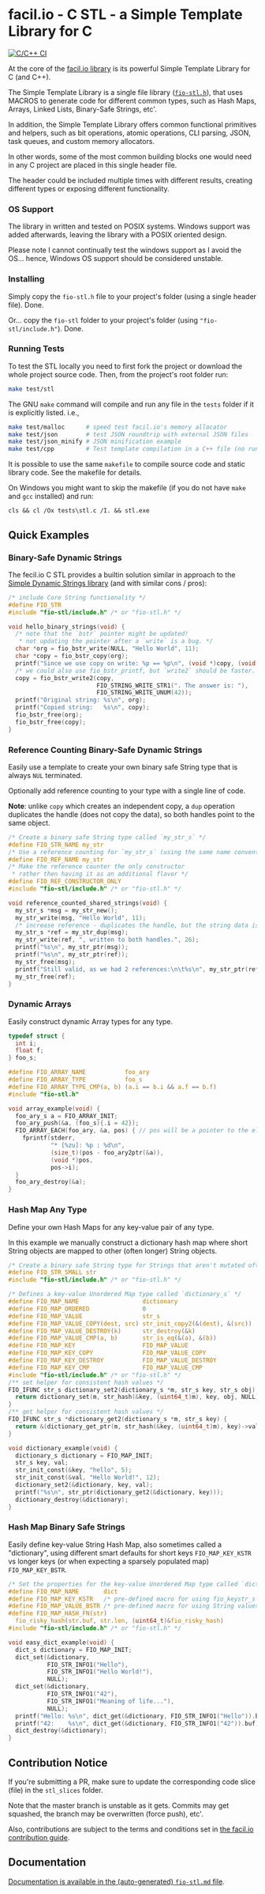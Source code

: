 # facil.io - C STL - a Simple Template Library for C

[![C/C++ CI](https://github.com/facil-io/cstl/workflows/C/C++%20CI/badge.svg)](https://github.com/facil-io/cstl/actions)

At the core of the [facil.io library](https://facil.io) is its powerful Simple Template Library for C (and C++).

The Simple Template Library is a single file library ([`fio-stl.h`](./fio-stl.h)), that uses MACROS to generate code for different common types, such as Hash Maps, Arrays, Linked Lists, Binary-Safe Strings, etc'.

In addition, the Simple Template Library offers common functional primitives and helpers, such as bit operations, atomic operations, CLI parsing, JSON, task queues, and custom memory allocators.

In other words, some of the most common building blocks one would need in any C project are placed in this single header file.

The header could be included multiple times with different results, creating different types or exposing different functionality.

### OS Support

The library in written and tested on POSIX systems. Windows support was added afterwards, leaving the library with a POSIX oriented design.

Please note I cannot continually test the windows support as I avoid the OS... hence, Windows OS support should be considered unstable.

### Installing

Simply copy the `fio-stl.h` file to your project's folder (using a single header file). Done.

Or... copy the `fio-stl` folder to your project's folder (using `"fio-stl/include.h"`). Done.

### Running Tests

To test the STL locally you need to first fork the project or download the whole project source code. Then, from the project's root folder run:

```bash
make test/stl
```

The GNU `make` command will compile and run any file in the `tests` folder if it is explicitly listed. i.e.,

```bash
make test/malloc      # speed test facil.io's memory allocator
make test/json        # test JSON roundtrip with external JSON files
make test/json_minify # JSON minification example
make test/cpp         # Test template compilation in a C++ file (no run)... may fail on some compilers
```

It is possible to use the same `makefile` to compile source code and static library code. See the makefile for details.

On Windows you might want to skip the makefile (if you do not have `make` and `gcc` installed) and run:

```dos
cls && cl /Ox tests\stl.c /I. && stl.exe 
```

## Quick Examples

### Binary-Safe Dynamic Strings

The fecil.io C STL provides a builtin solution similar in approach to the [Simple Dynamic Strings library](https://github.com/antirez/sds) (and with similar cons / pros):

```c
/* include Core String functionality */
#define FIO_STR
#include "fio-stl/include.h" /* or "fio-stl.h" */

void hello_binary_strings(void) {
  /* note that the `bstr` pointer might be updated!
   * not updating the pointer after a `write` is a bug. */
  char *org = fio_bstr_write(NULL, "Hello World", 11);
  char *copy = fio_bstr_copy(org);
  printf("Since we use copy on write: %p == %p\n", (void *)copy, (void *)org);
  /* we could also use fio_bstr_printf, but `write2` should be faster. */
  copy = fio_bstr_write2(copy,
                         FIO_STRING_WRITE_STR1(". The answer is: "),
                         FIO_STRING_WRITE_UNUM(42));
  printf("Original string: %s\n", org);
  printf("Copied string:   %s\n", copy);
  fio_bstr_free(org);
  fio_bstr_free(copy);
}
```

### Reference Counting Binary-Safe Dynamic Strings

Easily use a template to create your own binary safe String type that is always `NUL` terminated.

Optionally add reference counting to your type with a single line of code.

**Note**: unlike `copy` which creates an independent copy, a `dup` operation duplicates the handle (does not copy the data), so both handles point to the same object.

```c
/* Create a binary safe String type called `my_str_s` */
#define FIO_STR_NAME my_str
/* Use a reference counting for `my_str_s` (using the same name convention) */
#define FIO_REF_NAME my_str
/* Make the reference counter the only constructor
 * rather then having it as an additional flavor */
#define FIO_REF_CONSTRUCTOR_ONLY
#include "fio-stl/include.h" /* or "fio-stl.h" */

void reference_counted_shared_strings(void) {
  my_str_s *msg = my_str_new();
  my_str_write(msg, "Hello World", 11);
  /* increase reference - duplicates the handle, but the string data is shared(!) */
  my_str_s *ref = my_str_dup(msg);
  my_str_write(ref, ", written to both handles.", 26);
  printf("%s\n", my_str_ptr(msg));
  printf("%s\n", my_str_ptr(ref));
  my_str_free(msg);
  printf("Still valid, as we had 2 references:\n\t%s\n", my_str_ptr(ref));
  my_str_free(ref);
}
```

### Dynamic Arrays

Easily construct dynamic Array types for any type.

```c
typedef struct {
  int i;
  float f;
} foo_s;

#define FIO_ARRAY_NAME           foo_ary
#define FIO_ARRAY_TYPE           foo_s
#define FIO_ARRAY_TYPE_CMP(a, b) (a.i == b.i && a.f == b.f)
#include "fio-stl.h"

void array_example(void) {
  foo_ary_s a = FIO_ARRAY_INIT;
  foo_ary_push(&a, (foo_s){.i = 42});
  FIO_ARRAY_EACH(foo_ary, &a, pos) { // pos will be a pointer to the element
    fprintf(stderr,
            "* [%zu]: %p : %d\n",
            (size_t)(pos - foo_ary2ptr(&a)),
            (void *)pos,
            pos->i);
  }
  foo_ary_destroy(&a);
}
```

### Hash Map Any Type

Define your own Hash Maps for any key-value pair of any type.

In this example we manually construct a dictionary hash map where short String objects are mapped to other (often longer) String objects.

```c
/* Create a binary safe String type for Strings that aren't mutated often */
#define FIO_STR_SMALL str
#include "fio-stl/include.h" /* or "fio-stl.h" */

/* Defines a key-value Unordered Map type called `dictionary_s` */
#define FIO_MAP_NAME                  dictionary
#define FIO_MAP_ORDERED               0
#define FIO_MAP_VALUE                 str_s
#define FIO_MAP_VALUE_COPY(dest, src) str_init_copy2(&(dest), &(src))
#define FIO_MAP_VALUE_DESTROY(k)      str_destroy(&k)
#define FIO_MAP_VALUE_CMP(a, b)       str_is_eq(&(a), &(b))
#define FIO_MAP_KEY                   FIO_MAP_VALUE
#define FIO_MAP_KEY_COPY              FIO_MAP_VALUE_COPY
#define FIO_MAP_KEY_DESTROY           FIO_MAP_VALUE_DESTROY
#define FIO_MAP_KEY_CMP               FIO_MAP_VALUE_CMP
#include "fio-stl/include.h" /* or "fio-stl.h" */
/** set helper for consistent hash values */
FIO_IFUNC str_s dictionary_set2(dictionary_s *m, str_s key, str_s obj) {
  return dictionary_set(m, str_hash(&key, (uint64_t)m), key, obj, NULL);
}
/** get helper for consistent hash values */
FIO_IFUNC str_s *dictionary_get2(dictionary_s *m, str_s key) {
  return &(dictionary_get_ptr(m, str_hash(&key, (uint64_t)m), key)->value);
}

void dictionary_example(void) {
  dictionary_s dictionary = FIO_MAP_INIT;
  str_s key, val;
  str_init_const(&key, "hello", 5);
  str_init_const(&val, "Hello World!", 12);
  dictionary_set2(&dictionary, key, val);
  printf("%s\n", str_ptr(dictionary_get2(&dictionary, key)));
  dictionary_destroy(&dictionary);
}
```

### Hash Map Binary Safe Strings

Easily define key-value String Hash Map, also sometimes called a "dictionary", using different smart defaults for short keys `FIO_MAP_KEY_KSTR` vs longer keys (or when expecting a sparsely populated map) `FIO_MAP_KEY_BSTR`.

```c
/* Set the properties for the key-value Unordered Map type called `dict_s` */
#define FIO_MAP_NAME       dict
#define FIO_MAP_KEY_KSTR   /* pre-defined macro for using fio_keystr_s keys. */
#define FIO_MAP_VALUE_BSTR /* pre-defined macro for using String values. */
#define FIO_MAP_HASH_FN(str)                                                   \
  fio_risky_hash(str.buf, str.len, (uint64_t)&fio_risky_hash)
#include "fio-stl/include.h" /* or "fio-stl.h" */

void easy_dict_example(void) {
  dict_s dictionary = FIO_MAP_INIT;
  dict_set(&dictionary,
           FIO_STR_INFO1("Hello"),
           FIO_STR_INFO1("Hello World!"),
           NULL);
  dict_set(&dictionary,
           FIO_STR_INFO1("42"),
           FIO_STR_INFO1("Meaning of life..."),
           NULL);
  printf("Hello: %s\n", dict_get(&dictionary, FIO_STR_INFO1("Hello")).buf);
  printf("42:    %s\n", dict_get(&dictionary, FIO_STR_INFO1("42")).buf);
  dict_destroy(&dictionary);
}
```

## Contribution Notice

If you're submitting a PR, make sure to update the corresponding code slice (file) in the `stl_slices` folder.

Note that the master branch is unstable as it gets. Commits may get squashed, the branch may be overwritten (force push), etc'.

Also, contributions are subject to the terms and conditions set in [the facil.io contribution guide](https://github.com/boazsegev/facil.io/CONTRIBUTING.md). 

## Documentation

[Documentation is available in the (auto-generated) `fio-stl.md` file](fio-stl.md).
